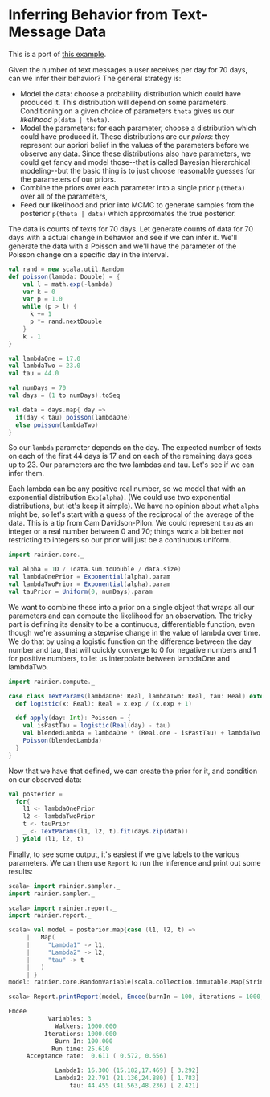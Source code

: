 # Inferring Behavior from Text-Message Data

This is a port of [this example](http://nbviewer.jupyter.org/github/CamDavidsonPilon/Probabilistic-Programming-and-Bayesian-Methods-for-Hackers/blob/master/Chapter1_Introduction/Ch1_Introduction_PyMC3.ipynb#Example:-Inferring-behaviour-from-text-message-data).

Given the number of text messages a user receives per day for 70 days, can we infer their behavior?
The general strategy is:
* Model the data: choose a probability distribution which could have produced it. This distribution will depend on some parameters. Conditioning on a given choice of parameters `theta` gives us our  _likelihood_ `p(data | theta)`.
* Model the parameters: for each parameter, choose a distribution which could have produced it. These distributions are our _priors_: they represent our apriori belief in the values of the parameters before we observe any data. Since these distributions also have parameters, we could get fancy and model those--that is called Bayesian hierarchical modeling--but the basic thing is to just choose reasonable guesses for the parameters of our priors.
* Combine the priors over each parameter into a single prior `p(theta)` over all of the parameters,
* Feed our likelihood and prior into MCMC to generate samples from the posterior `p(theta | data)` which approximates the true posterior.

The data is counts of texts for 70 days. Let generate counts of data for 70 days with a actual change
in behavior and see if we can infer it. We'll generate the data with a Poisson and we'll have the parameter
of the Poisson change on a specific day in the interval.

```scala
val rand = new scala.util.Random
def poisson(lambda: Double) = {
    val l = math.exp(-lambda)
    var k = 0
    var p = 1.0
    while (p > l) {
      k += 1
      p *= rand.nextDouble
    }
    k - 1
}

val lambdaOne = 17.0
val lambdaTwo = 23.0
val tau = 44.0

val numDays = 70
val days = (1 to numDays).toSeq

val data = days.map{ day =>
  if(day < tau) poisson(lambdaOne)
  else poisson(lambdaTwo)
}
```

So our `lambda` parameter depends on the day. The expected number of texts on each of the first 44 days is 17 and on each of the remaining days goes up to 23. Our parameters are the two lambdas and tau. Let's see if we can infer them.

Each lambda can be any positive real number, so we model that with an exponential distribution `Exp(alpha)`.
(We could use two exponential distributions, but let's keep it simple).
We have no opinion about what `alpha` might be, so let's start with a guess of the reciprocal of the average of the data.
This is a tip from Cam Davidson-Pilon.
We could represent `tau` as an integer or a real number between 0 and 70; things work a bit better not restricting to integers so our prior will just be a continuous uniform.
```scala
import rainier.core._

val alpha = 1D / (data.sum.toDouble / data.size)
val lambdaOnePrior = Exponential(alpha).param
val lambdaTwoPrior = Exponential(alpha).param
val tauPrior = Uniform(0, numDays).param
```
We want to combine these into a prior on a single object that wraps all our parameters and can compute the likelihood for an observation. The tricky part is defining its density to be a continuous, differentiable function, even though we're assuming
a stepwise change in the value of lambda over time. We do that by using a logistic function on the difference between the day number and tau, that will quickly converge to 0 for negative numbers and 1 for positive numbers, to let us interpolate between lambdaOne and lambdaTwo.

```scala
import rainier.compute._

case class TextParams(lambdaOne: Real, lambdaTwo: Real, tau: Real) extends Predictor[Int, Int, Poisson] {
  def logistic(x: Real): Real = x.exp / (x.exp + 1)

  def apply(day: Int): Poisson = {
    val isPastTau = logistic(Real(day) - tau)
    val blendedLambda = lambdaOne * (Real.one - isPastTau) + lambdaTwo * isPastTau
    Poisson(blendedLambda)
  }
}
```

Now that we have that defined, we can create the prior for it, and condition on our observed data:

```scala
val posterior = 
  for{
    l1 <- lambdaOnePrior
    l2 <- lambdaTwoPrior
    t <- tauPrior
    _ <- TextParams(l1, l2, t).fit(days.zip(data))
  } yield (l1, l2, t)
```

Finally, to see some output, it's easiest if we give labels to the various parameters. We can then use `Report` to run the inference and print out some results:

```scala
scala> import rainier.sampler._
import rainier.sampler._

scala> import rainier.report._
import rainier.report._

scala> val model = posterior.map{case (l1, l2, t) =>
     |   Map(
     |     "Lambda1" -> l1,
     |     "Lambda2" -> l2,
     |     "tau" -> t
     |   )
     | }
model: rainier.core.RandomVariable[scala.collection.immutable.Map[String,rainier.compute.Real]] = rainier.core.RandomVariable@1f7949dc

scala> Report.printReport(model, Emcee(burnIn = 100, iterations = 1000, walkers = 1000))

Emcee
           Variables: 3
             Walkers: 1000.000
          Iterations: 1000.000
             Burn In: 100.000
            Run time: 25.610
     Acceptance rate:  0.611 ( 0.572, 0.656)

             Lambda1: 16.300 (15.182,17.469) [ 3.292]
             Lambda2: 22.791 (21.136,24.880) [ 1.783]
                 tau: 44.455 (41.563,48.236) [ 2.421]
```


